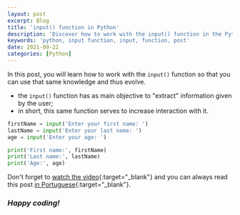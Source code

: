 ```yaml
---
layout: post
excerpt: Blog
title: 'input() function in Python'
description: 'Discover how to work with the input() function in the Python programming language. Get answers to your questions with the theory and examples presented.'
keywords: 'python, input function, input, function, post'
date: 2021-09-22
categories: [Python]
---
```


In this post, you will learn how to work with the `input()` function so that you can use that same knowledge and thus evolve.

- the `input()` function has as main objective to "extract" information given by the user;
- in short, this same function serves to increase interaction with it.

```python
firstName = input('Enter your first name: ')
lastName = input('Enter your last name: ')
age = input('Enter your age: ')

print('First name:', firstName)
print('Last name:', lastName)
print('Age:', age)
```

Don't forget to [watch the video](https://youtu.be/6hVTr0bcBc0){:target="\_blank"} and you can always read this post [in Portuguese](https://caffeinealgorithm.com/blog/20210922/funcao-input-em-python/){:target="\_blank"}.

### _Happy coding!_
